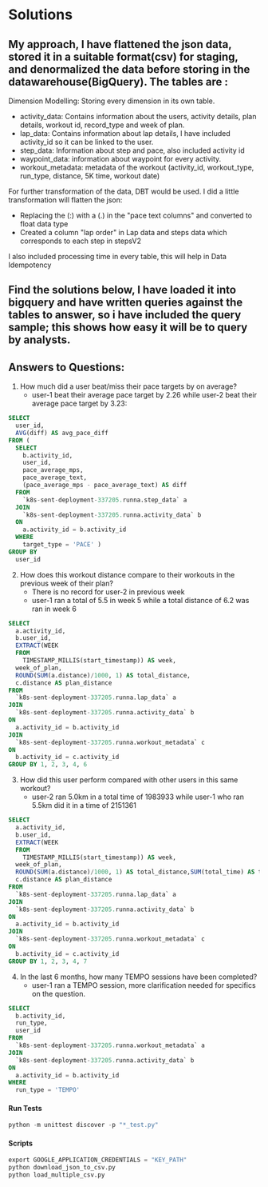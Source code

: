 # Solutions

## My approach, I have flattened the json data, stored it in a suitable format(csv) for staging, and denormalized the data before storing in the datawarehouse(BigQuery). The tables are :

Dimension Modelling: Storing every dimension in its own table.

- activity_data: Contains information about the users, activity details, plan details, workout id, record_type and week of plan.
- lap_data: Contains information about lap details, I have included activity_id so it can be linked to the user.
- step_data: Information about step and pace, also included activity id
- waypoint_data: information about waypoint for every activity.
- workout_metadata: metadata of the workout (activity_id, workout_type, run_type, distance, 5K time, workout date)

For further transformation of the data, DBT would be used. I did a little transformation will flatten the json:
- Replacing the (:) with a (.) in the "pace text columns" and converted to float data type
- Created a column "lap order" in Lap data and steps data which corresponds to each step in stepsV2

I also included processing time in every table, this will help in Data Idempotency 


## Find the solutions below, I have loaded it into bigquery and have written queries against the tables to answer, so i have included the query sample; this shows how easy it will be to query by analysts. 

## Answers to Questions:
1. How much did a user beat/miss their pace targets by on average?
    - user-1 beat their average pace target by 2.26 while user-2 beat their average pace target by 3.23:
```sql
SELECT
  user_id,
  AVG(diff) AS avg_pace_diff
FROM (
  SELECT
    b.activity_id,
    user_id,
    pace_average_mps,
    pace_average_text,
    (pace_average_mps - pace_average_text) AS diff
  FROM
    `k8s-sent-deployment-337205.runna.step_data` a
  JOIN
    `k8s-sent-deployment-337205.runna.activity_data` b
  ON
    a.activity_id = b.activity_id
  WHERE
    target_type = 'PACE' )
GROUP BY
  user_id
```
2. How does this workout distance compare to their workouts in the previous week of their plan?
    - There is no record for user-2 in previous week
    - user-1 ran a total of 5.5 in week 5 while a total distance of 6.2 was ran in week 6
```sql
SELECT
  a.activity_id,
  b.user_id,
  EXTRACT(WEEK
  FROM
    TIMESTAMP_MILLIS(start_timestamp)) AS week,
  week_of_plan,
  ROUND(SUM(a.distance)/1000, 1) AS total_distance,
  c.distance AS plan_distance
FROM
  `k8s-sent-deployment-337205.runna.lap_data` a
JOIN
  `k8s-sent-deployment-337205.runna.activity_data` b
ON
  a.activity_id = b.activity_id
JOIN
  `k8s-sent-deployment-337205.runna.workout_metadata` c
ON
  b.activity_id = c.activity_id
GROUP BY 1, 2, 3, 4, 6
```
3. How did this user perform compared with other users in this same workout?
    - user-2 ran 5.0km in a total time of 1983933 while user-1 who ran 5.5km did it in a time of 2151361
```sql
SELECT
  a.activity_id,
  b.user_id,
  EXTRACT(WEEK
  FROM
    TIMESTAMP_MILLIS(start_timestamp)) AS week,
  week_of_plan,
  ROUND(SUM(a.distance)/1000, 1) AS total_distance,SUM(total_time) AS total_time,
  c.distance AS plan_distance
FROM
  `k8s-sent-deployment-337205.runna.lap_data` a
JOIN
  `k8s-sent-deployment-337205.runna.activity_data` b
ON
  a.activity_id = b.activity_id
JOIN
  `k8s-sent-deployment-337205.runna.workout_metadata` c
ON
  b.activity_id = c.activity_id
GROUP BY 1, 2, 3, 4, 7
```
4. In the last 6 months, how many TEMPO sessions have been completed?
    - user-1 ran a TEMPO session, more clarification needed for specifics on the question. 
```sql
SELECT
  b.activity_id,
  run_type,
  user_id
FROM
  `k8s-sent-deployment-337205.runna.workout_metadata` a
JOIN
  `k8s-sent-deployment-337205.runna.activity_data` b
ON
  a.activity_id = b.activity_id
WHERE
  run_type = 'TEMPO'
```

#### Run Tests

```python
python -m unittest discover -p "*_test.py"
```

#### Scripts
```python
export GOOGLE_APPLICATION_CREDENTIALS = "KEY_PATH"
python download_json_to_csv.py 
python load_multiple_csv.py
```

